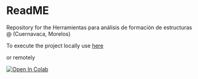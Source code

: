 # ReadME

Repository for the Herramientas para análisis de formación de estructuras @ (Cuernavaca, Morelos)

To execute the project locally use [here](https://github.com/henoriega/Methods_2024_ICF/blob/main/Tutorial.ipynb)

or remotely

[![Open In Colab](https://colab.research.google.com/assets/colab-badge.svg)](https://colab.research.google.com/github/alejandroaviles/WL_MACSS-2023/blob/main/Project3_xipm_from_simulations.ipynb)
